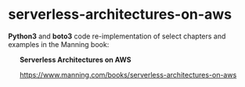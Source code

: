 # serverless-architectures-on-aws
**Python3** and **boto3** code re-implementation of select chapters and examples in the Manning book:

&nbsp;&nbsp;&nbsp;&nbsp;&nbsp;&nbsp;**Serverless Architectures on AWS**

&nbsp;&nbsp;&nbsp;&nbsp;&nbsp;&nbsp;https://www.manning.com/books/serverless-architectures-on-aws
